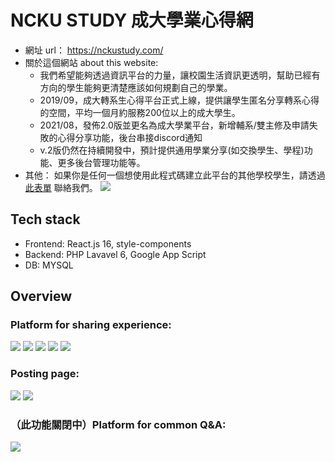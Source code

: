 # NCKU STUDY 成大學業心得網
- 網址 url： https://nckustudy.com/
- 關於這個網站 about this website:
  - 我們希望能夠透過資訊平台的力量，讓校園生活資訊更透明，幫助已經有方向的學生能夠更清楚應該如何規劃自己的學業。
  - 2019/09，成大轉系生心得平台正式上線，提供讓學生匿名分享轉系心得的空間，平均一個月約服務200位以上的成大學生。
  - 2021/08，發佈2.0版並更名為成大學業平台，新增輔系/雙主修及申請失敗的心得分享功能，後台串接discord通知
  - v.2版仍然在持續開發中，預計提供通用學業分享(如交換學生、學程)功能、更多後台管理功能等。 
- 其他： 如果你是任何一個想使用此程式碼建立此平台的其他學校學生，請透過[此表單](https://forms.gle/qqrnLmhQoLyZ1BULA) 聯絡我們。
![](https://i.imgur.com/npMH0mm.png)

## Tech stack
- Frontend: React.js 16, style-components
- Backend: PHP Lavavel 6, Google App Script
- DB: MYSQL

## Overview
### Platform for sharing experience:
![](https://i.imgur.com/npMH0mm.png)
![](https://i.imgur.com/piKvge9.png)
![](https://i.imgur.com/LuUI3eL.png)
![](https://i.imgur.com/lPqVGnz.png)
![](https://i.imgur.com/HppZJNJ.png)

### Posting page:
![](https://i.imgur.com/5tRCvrg.png)
![](https://i.imgur.com/vxu0qY9.png)

### （此功能關閉中）Platform for common Q&A:
![](https://i.imgur.com/X1YOO3Z.png)
